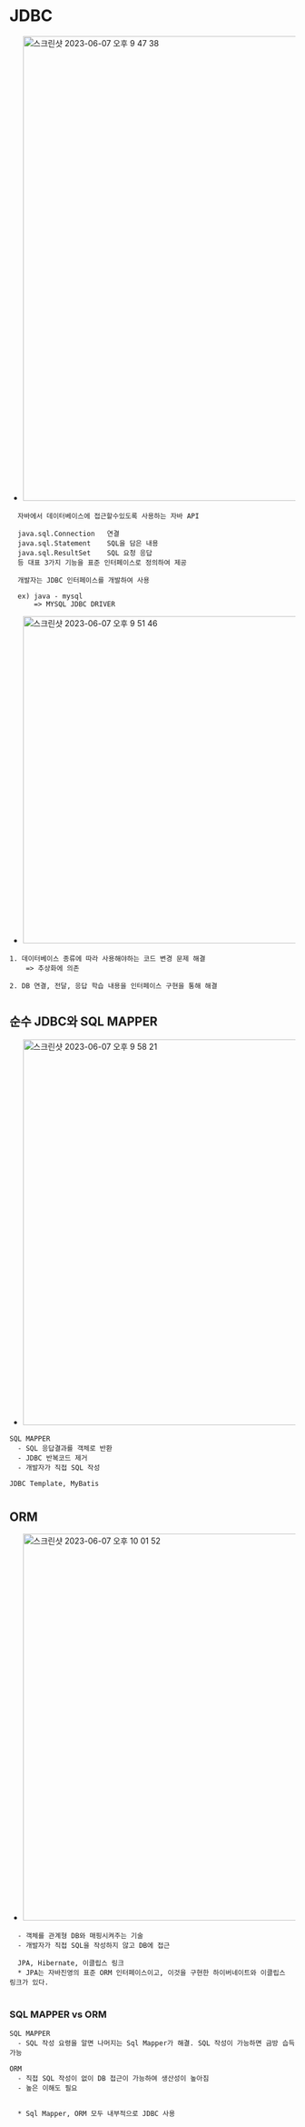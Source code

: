 # JDBC
  - <img width="818" alt="스크린샷 2023-06-07 오후 9 47 38" src="https://github.com/pnci1029/TIL/assets/81909140/4ff5324f-7293-4430-bf02-1ccb71c09710">
  ```
    자바에서 데이터베이스에 접근할수있도록 사용하는 자바 API
    
    java.sql.Connection   연결
    java.sql.Statement    SQL을 담은 내용
    java.sql.ResultSet    SQL 요청 응답
    등 대표 3가지 기능을 표준 인터페이스로 정의하여 제공
    
    개발자는 JDBC 인터페이스를 개발하여 사용
    
    ex) java - mysql
        => MYSQL JDBC DRIVER
  ```
  - <img width="576" alt="스크린샷 2023-06-07 오후 9 51 46" src="https://github.com/pnci1029/TIL/assets/81909140/92b10e4f-804c-4d14-971c-64a8ab78e4bb">
  ```
  1. 데이터베이스 종류에 따라 사용해야하는 코드 변경 문제 해결
      => 추상화에 의존
      
  2. DB 연결, 전달, 응답 학습 내용을 인터페이스 구현을 통해 해결
  ```
#  
#  
## 순수 JDBC와 SQL MAPPER
  - <img width="679" alt="스크린샷 2023-06-07 오후 9 58 21" src="https://github.com/pnci1029/TIL/assets/81909140/0cb35253-30aa-454b-85a2-6ae3425f1363">
  ```
  SQL MAPPER
    - SQL 응답결과를 객체로 반환
    - JDBC 반복코드 제거
    - 개발자가 직접 SQL 작성
    
  JDBC Template, MyBatis
  ```
  
#  
#  
## ORM
  - <img width="681" alt="스크린샷 2023-06-07 오후 10 01 52" src="https://github.com/pnci1029/TIL/assets/81909140/fbc6ca48-90b6-4bde-a668-b53a8588a1e2">
  ```
    - 객체를 관계형 DB와 매핑시켜주는 기술
    - 개발자가 직접 SQL을 작성하지 않고 DB에 접근
    
    JPA, Hibernate, 이클립스 링크
    * JPA는 자바진영의 표준 ORM 인터페이스이고, 이것을 구현한 하이버네이트와 이클립스 링크가 있다.
  ```
#  
#  
### SQL MAPPER vs ORM
  ```
  SQL MAPPER
    - SQL 작성 요령을 알면 나머지는 Sql Mapper가 해결. SQL 작성이 가능하면 금방 습득 가능
    
  ORM
    - 직접 SQL 작성이 없이 DB 접근이 가능하여 생산성이 높아짐
    - 높은 이해도 필요
    
    
    * Sql Mapper, ORM 모두 내부적으로 JDBC 사용
    
  ```

